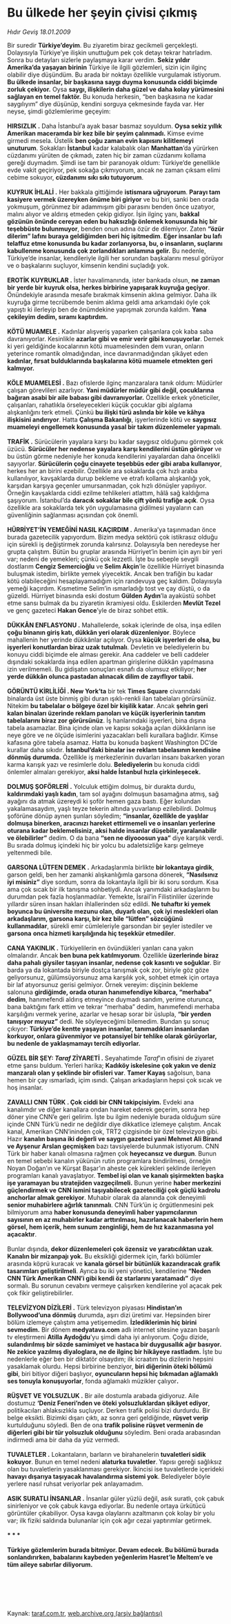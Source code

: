 # Bu ülkede her şeyin çivisi çıkmış

*Hıdır Geviş 18.01.2009*

<div class="taraf_structure_2col_1zq">
<div class="margen_n">



 <p>Bir suredir <b>Türkiye’deyim</b>. Bu ziyaretim biraz gecikmeli gerçekleşti. Dolayısıyla Türkiye’ye ilişkin unuttuğum pek çok detayı tekrar hatırladım. Sonra bu detayları sizlerle paylaşmaya karar verdim. <b>Sekiz yıldır Amerika’da yaşayan birinin</b> Türkiye ile ilgili gözlemleri, sizin için ilginç olabilir diye düşündüm. Bu arada bir noktayı özellikle vurgulamak istiyorum. <b>Bu ülkede insanlar, bir başkasına saygı duyma konusunda ciddi biçimde zorluk çekiyor.</b> Oysa <b>saygı, ilişkilerin daha güzel ve daha kolay yürümesini sağlayan en temel faktör.</b> Bu konuda herkesin, “ben başkasına ne kadar saygılıyım” diye düşünüp, kendini sorguya çekmesinde fayda var. Her neyse, şimdi gözlemlerime geçeyim: <b><br/><br/>HIRSIZLIK .</b> Daha İstanbul’a ayak basar basmaz soyuldum. <b>Oysa sekiz yıllık Amerikan maceramda bir kez bile bir şeyim çalınmadı.</b> Kimse evime girmedi mesela. Üstelik <b>ben çoğu zaman evin kapısını kilitlemeyi unuturum</b>. Sokakları <b>İstanbul</b> kadar kalabalık olan <b>Manhattan</b>’da yürürken cüzdanımı yürüten de çıkmadı, zaten hiç bir zaman cüzdanımı kollama gereği duymadım. Şimdi ise tam bir paranoyak oldum: Türkiye’de genellikle evde vakit geçiriyor, pek sokağa çıkmıyorum, ancak ne zaman çıksam elimi cebime sokuyor, <b>cüzdanımı sıkı sıkı tutuyorum</b>. <b><br/><br/>KUYRUK İHLALİ .</b> Her bakkala gittiğimde <b>istismara uğruyorum</b>. <b>Parayı tam kasiyere vermek üzereyken önüme biri giriyor</b> ve bu biri, sanki ben orada yokmuşum, görünmez bir adammışım gibi parasını benden önce uzatıyor, malını alıyor ve aldırış etmeden çekip gidiyor. İşin ilginç yanı, <b>bakkal gözünün önünde cereyan eden bu haksızlığı önlemek konusunda hiç bir teşebbüste bulunmuyor</b>, benden onun adına özür de dilemiyor. Zaten <b>“özür dilerim” lafını buraya geldiğimden beri hiç işitmedim</b>. <b>Eğer insanlar bu lafı telaffuz etme konusunda bu kadar zorlanıyorsa, bu, o insanların, suçlarını kabullenme konusunda çok zorlandıkları anlamına gelir.</b> Bu nedenle, Türkiye’de insanlar, kendileriyle ilgili her sorundan başkalarını mesul görüyor ve o başkalarını suçluyor, kimsenin kendini suçladığı yok. <b><br/><br/>EROTİK KUYRUKLAR .</b> İster havalimanında, ister bankada olsun, <b>ne zaman bir yerde bir kuyruk olsa, herkes birbirine yapışarak kuyruğa geçiyor</b>. Önündekiyle arasında mesafe bırakmak kimsenin aklına gelmiyor. Daha ilk kuyruğa girme tecrübemde benim aklıma geldi ama arkamdaki öyle çok yapıştı ki ilerleyip ben de önümdekine yapışmak zorunda kaldım. <b>Yana çekileyim dedim, sıramı kaptırdım.</b> <b><br/><br/>KÖTÜ MUAMELE .</b> Kadınlar alışveriş yaparken çalışanlara çok kaba saba davranıyorlar. Kesinlikle <b>azarlar gibi ve emir verir gibi konuşuyorlar</b>. Demek ki yeri geldiğinde kocalarının kötü muamelesinden dem vuran, onların yeterince romantik olmadığından, ince davranmadığından şikâyet eden <b>kadınlar, fırsat bulduklarında başkalarına kötü muamele etmekten geri kalmıyor. </b><b><br/><br/>KÖLE MUAMELESİ .</b> Bazı ofislerde ilginç manzaralara tanık oldum: Müdürler çalışan görevlileri azarlıyor. <b>Yani müdürler müdür gibi değil, çocuklarına bağıran asabi bir aile babası gibi davranıyorlar.</b> Özellikle erkek yöneticiler, çalışanları, rahatlıkla örseleyecekleri küçük çocuklar gibi algılama alışkanlığını terk etmeli. Çünkü <b>bu ilişki türü aslında bir köle ve kâhya ilişkisini andırıyor</b>. Hatta <b>Çalışma Bakanlığı</b>, işyerlerinde kötü ve <b>saygısız muameleyi engellemek konusunda yasal bir takım düzenlemeler yapmalı</b>. <b><br/><br/>TRAFİK .</b> Sürücülerin yayalara karşı bu kadar saygısız olduğunu görmek çok üzücü. <b>Sürücüler her nedense yayalara karşı kendilerini üstün görüyor</b> ve bu üstün görme nedeniyle her konuda kendilerini yayalardan daha öncelikli sayıyorlar. <b>Sürücülerin çoğu cinayete teşebbüs eder gibi araba kullanıyor</b>, herkes her an birini ezebilir. Özellikle ara sokaklarda çok hızlı araba kullanılıyor, kavşaklarda durup bekleme ve etrafı kollama alışkanlığı yok, karşıdan karşıya geçenler umursanmadan, çok hızlı dönüşler yapılıyor. Örneğin kavşaklarda ciddi ezilme tehlikeleri atlattım, hâlâ sağ kaldığıma şaşıyorum. İstanbul’da <b>daracık sokaklar bile çift yönlü trafiğe açık</b>. Oysa özellikle ara sokaklarda tek yön uygulamasına gidilmesi yayaların can güvenliğinin sağlanması açısından çok önemli. <b><br/><br/>HÜRRİYET’İN YEMEĞİNİ NASIL KAÇIRDIM .</b> Amerika’ya taşınmadan önce burada gazetecilik yapıyordum. Bizim medya sektörü çok istikrasız olduğu için sürekli iş değiştirmek zorunda kalırsınız. Dolayısıyla ben neredeyse her grupta çalıştım. Bütün bu gruplar arasında Hürriyet’in benim için ayrı bir yeri var; nedeni de yemekleri; çünkü çok lezzetli. İşte bu sebeple sevgili dostlarım <b>Cengiz Semercioğlu</b> ve<b> Selim Akçin</b>’le özellikle Hürriyet binasında buluşmak istedim, birlikte yemek yiyecektik. Ancak ben trafiğin bu kadar kötü olabileceğini hesaplayamadığım için randevuya geç kaldım. Dolayısıyla yemeği kaçırdım. Kısmetime Selim’in ısmarladığı tost ve çay düştü, o da güzeldi. Hürriyet binasında eski dostum <b>Gülden Aydın</b>’la ayaküstü sohbet etme sansı bulmak da bu ziyaretin ikramiyesi oldu. Eskilerden <b>Mevlüt Tezel</b> ve genç gazeteci <b>Hakan Gence</b>’yle de biraz sohbet ettik. <b><br/><br/>DÜKKÂN ENFLASYONU .</b> Mahallelerde, sokak içlerinde de olsa, inşa edilen <b>çoğu binanın giriş katı, dükkân yeri olarak düzenleniyor</b>. Böylece mahallenin her yerinde dükkânlar açılıyor. Oysa <b>küçük işyerleri de olsa, bu işyerleri konutlardan biraz uzak tutulmalı</b>. Devletin ve belediyelerin bu konuyu ciddi biçimde ele alması gerekir. Ana caddeler ve belli caddeler dışındaki sokaklarda inşa edilen apartman girişlerine dükkân yapılmasına izin verilmemeli. Bu gidişatın sonuçları esnafı da olumsuz etkiliyor; <b>her yerde dükkân olunca pastadan alınacak dilim de zayıflıyor tabii.<br/><br/></b><b>GÖRÜNTÜ KİRLİLİĞİ . New York’ta</b> bir tek <b>Times Square</b> civarındaki binalarda üst üste binmiş gibi duran ışıklı-renkli ilan tabelaları görürsünüz. Nitekim <b>bu tabelalar o bölgeye özel bir kişilik katar</b>. Ancak <b>şehrin geri kalan binaları üzerinde reklam panoları ve küçük işyerlerinin tanıtım tabelalarını biraz zor görürsünüz</b>. İş hanlarındaki işyerleri, bina dışına tabela asamazlar. Bina içinde olan ve kapısı sokağa açılan dükkânların ise neye göre ve ne ölçüde isimlerini yazacakları belli kurallara bağlıdır. Kimse kafasına göre tabela asamaz. Hatta bu konuda başkent Washington DC’de kurallar daha sıkıdır. <b>İstanbul’daki binalar ise reklam tabelasının kendisine dönmüş durumda.</b> Özellikle iş merkezlerinin duvarları insanı bakarken yoran karma karışık yazı ve resimlerle dolu. <b>Belediyelerin</b> bu konuda ciddi önlemler almaları gerekiyor, <b>aksi halde İstanbul hızla çirkinleşecek.</b> <b><br/><br/>DOLMUŞ ŞOFÖRLERİ .</b> Yolculuk ettiğim dolmuş, bir durakta durdu, <b>kaldırımdaki yaşlı kadın</b>, tam sol ayağını dolmuşun basamağına atmış, sağ ayağını da atmak üzereydi ki şoför hemen gaza bastı. Eğer kolundan yakalamasaydım, yaşlı teyze tekerin altında yuvarlanıp ezilebilirdi. Dolmuş şoförüne dönüp aynen şunları söyledim; <b>“insanlar, özellikle de yaşlılar dolmuşa binerken, aracınızı hareket ettirmemeli ve o insanları yerlerine oturana kadar beklemelisiniz, aksi halde insanlar düşebilir, yaralanabilir ve ölebilirler”</b> dedim. O da bana <b>“sen ne diyooosun yaa”</b> diye karşılık verdi. Bu sırada dolmuş içindeki hiç bir yolcu bu adaletsizliğe karşı gelmeye yeltenmedi bile. <b><br/><br/>GARSONA LÜTFEN DEMEK .</b> Arkadaşlarımla birlikte <b>bir lokantaya girdik</b>, garson geldi, ben her zamanki alışkanlığımla garsona dönerek, <b>“Nasılsınız iyi misiniz”</b> diye sordum, sonra da lokantayla ilgili bir iki soru sordum. Kısa ama çok sıcak bir ilk tanışma sohbetiydi. Ancak yanımdaki arkadaşlarım bu durumdan pek fazla hoşlanmadılar. Yemekte, İsrail’in Filistinliler üzerinde yıllardır süren insan hakları ihlallerinden söz edildi. <b>Ne tuhaftır ki yemek boyunca bu üniversite mezunu olan, duyarlı olan, çok iyi meslekleri olan arkadaşlarım, garsona karşı, bir kez bile “lütfen” sözcüğünü kullanmadılar</b>, sürekli emir cümleleriyle garsondan bir şeyler istediler ve <b>garsona</b> <b>onca hizmeti karşılığında hiç teşekkür etmediler</b>. <b><br/><br/>CANA YAKINLIK .</b> Türkiyelilerin en övündükleri yanları cana yakın olmalarıdır. Ancak <b>ben buna pek katılmıyorum</b>. Özellikle <b>üzerlerinde biraz daha pahalı giysiler taşıyan insanlar, nedense çok kasıntı ve soğuklar</b>. Bir barda ya da lokantada biriyle dostça tanışmak çok zor, biriyle göz göze geliyorsunuz, gülümsüyorsunuz ama karşılık yok, sohbet etmek için ortaya bir laf atıyorsunuz gerisi gelmiyor. Örnek vereyim: dişçinin bekleme salonuna <b>girdiğimde, orada oturan hanımefendiye kibarca, “merhaba” dedim</b>, hanımefendi aldırış etmeyince duymadı sandım, yerime oturunca, bana baktığını fark ettim ve tekrar “merhaba” dedim, hanımefendi merhaba karşılığını vermek yerine, azarlar ve hesap sorar bir üslupla, <b>“bir yerden tanışıyor muyuz”</b> dedi. Ne söyleyeceğimi bilemedim. Bundan şu sonuç çıkıyor: <b>Türkiye’de kentte yaşayan insanlar, tanımadıkları insanlardan korkuyor, onlara güvenmiyor ve potansiyel bir tehlike olarak görüyorlar, bu nedenle de yaklaşmamayı tercih ediyorlar.</b> <b><br/><br/>GÜZEL BİR ŞEY: <em>Taraf</em> ZİYARETİ .</b> Seyahatimde <em>Taraf</em>’ın ofisini de ziyaret etme şansı buldum. Yerleri harika; <b>Kadıköy iskelesine çok yakın ve deniz manzaralı olan y şeklinde bir ofisleri var</b>. <b>Tamer Kayaş</b> sağolsun, bana hemen bir çay ısmarladı, içim ısındı. Çalışan arkadaşların hepsi çok sıcak ve hoş insanlar. <b><br/><br/>ZAVALLI CNN TÜRK . Çok ciddi bir CNN takipçisiyim.</b> Evdeki ana kanalımdır ve diğer kanallara ondan hareket ederek geçerim, sonra hep döner yine CNN’e geri gelirim. İşte bu ilgim nedeniyle burada olduğum süre içinde CNN Türk’ü nedir ne değildir diye dikkatlice izlemeye çalıştım. Ancak kanal, Amerikan CNN’ininden çok, TRT2 çizgisinde bir özel televizyon gibi. Hazır <b>kanalın başına iki değerli ve saygın gazeteci yani Mehmet Ali Birand ve Ayşenur Arslan geçmişken</b> bazı tavsiyelerde bulunmak istiyorum. CNN Türk bir haber kanalı olmasına rağmen çok <b>heyecansız ve durgun</b>. Bunun en temel sebebi kanalın yükünün rutin programlara bindirilmesi, örneğin Noyan Doğan’ın ve Kürşat Başar’ın aheste çek kürekleri şeklinde ilerleyen programları kanalı yavaşlatıyor. <b>Tembel işi olan ve kanalı şişirmekten başka işe yaramayan bu stratejiden vazgeçilmeli.</b> Bunun yerine <b>haber merkezini güçlendirmek ve CNN ismini taşıyabilecek gazeteciliği çok güçlü kadrolu anchorlar almak gerekiyor</b>. Muhabir olarak da alanında çok deneyimli <b>senior muhabirlere ağırlık tanınmalı</b>. CNN Türk’ün iç örgütlenmesini pek bilmiyorum ama <b>haber konusunda deneyimli haber yapımcılarının sayısının en az muhabirler kadar arttırılması, hazırlanacak haberlerin hem görsel, hem içerik, hem sunum zenginliği, hem de hız kazanmasına yol açacaktır</b>. <b></b><br/><br/>Bunlar dışında, <b>dekor düzenlemeleri çok özensiz</b> <b>ve yaratıcılıktan uzak</b>. <b>Kanalın bir mizanpajı yok.</b> Bu eksikliği gidermek için, farklı bölümler arasında köprü kuracak ve <b>kanala görsel bir bütünlük kazandıracak grafik tasarımları geliştirilmeli</b>. Ayrıca bu iki yeni yönetici, kendilerine <b>“Neden CNN Türk Amerikan CNN’i gibi kendi öz starlarını yaratamadı”</b> diye sormalı. Bu sorunun cevabını vermeye çalışırken kendilerine yol açacak pek çok fikir geliştirebilirler. <b><br/><br/>TELEVİZYON DİZİLERİ .</b> Türk televizyon piyasası <b>Hindistan’ın Bollywood’una dönmüş</b> durumda, aşırı dizi üretimi var. Hepsinden birer bölüm izlemeye çalıştım ama yetişemedim. <b>İzlediklerimin hiç birini sevmedim.</b> Bir dönem <b>medyatava.com</b> adlı internet sitesine yazan başarılı tv eleştirmeni <b>Atilla Aydoğdu</b>’yu şimdi daha iyi anlıyorum. Çoğu dizide, <b>sulandırılmış bir sözde samimiyet ve hastaca bir duygusallık ağır basıyor.</b> <b>Ne zekice yazılmış diyaloglara, ne de ilginç bir hikâyeye rastladım.</b> İşte bu nedenlerle eğer ben bir diktatör olsaydım; ilk icraatım bu dizilerin hepsini yasaklamak olurdu. Hepsi birbirine benziyor, <b>biri diğerinin öteki bölümü gibi</b>, biri bitiyor diğeri başlıyor, <b>oyuncuların hepsi hiç bıkmadan ağlamaklı ses tonuyla konuşuyorlar</b>, fonda ağlamaklı müzikler çalıyor<b>. </b><b><br/><br/>RÜŞVET VE YOLSUZLUK .</b> Bir aile dostumla arabada gidiyoruz. Aile dostumuz <b>‘Deniz Feneri’nden ve öteki yolsuzluklardan şikâyet ediyor</b>, politikacıları ahlaksızlıkla suçluyor. Derken trafik polisi bizi durdurdu. Bir belge eksikti. Bizimki dışarı çıktı, az sonra geri geldiğinde, <b>rüşvet verip</b> kurtulduğunu söyledi. Ben de ona <b>trafik polisine rüşvet vermenin de diğerleri gibi bir tür yolsuzluk olduğunu</b> söyledim. Beni orada arabasından indirmedi ama bir daha da yüz vermedi. <b><br/><br/>TUVALETLER .</b> Lokantaların, barların ve birahanelerin <b>tuvaletleri sidik kokuyor</b>. Bunun en temel nedeni <b>alaturka tuvaletler</b>. Yapısı gereği sağlıksız olan bu tuvaletlerin yasaklanması gerekiyor. İkincisi ise tuvaletlerde içerideki <b>havayı dışarıya taşıyacak havalandırma sistemi yok</b>. Belediyeler böyle yerlere nasıl ruhsat veriyorlar pek anlayamadım. <b><br/><br/>ASIK SURATLI İNSANLAR .</b> İnsanlar güler yüzlü değil, asık suratlı, çok çabuk sinirleniyor ve çok çabuk kavga ediyorlar. Bu nedenle ortaya ürkütücü görüntüler çıkabiliyor. Oysa kavga olaylarını azaltmanın çok kolay bir yolu var; ilk fiziki saldırıda bulunanlar için çok ağır cezai yaptırımlar getirmek.<b><br/><br/>* * *<br/><br/>Türkiye gözlemlerim burada bitmiyor. Devam edecek. Bu bölümü burada sonlandırırken, babalarını kaybeden yeğenlerim Hasret’le Meltem’e ve tüm aileye sabırlar diliyorum.</b></p>
<br/>
<br/>
<br/>



<br/>


<div id="taraf_not">
</div>

</div>


</div>

Kaynak: [taraf.com.tr](http://www.taraf.com.tr:80/makale/3598.htm), [web.archive.org (arşiv bağlantısı)](http://web.archive.org/web/20090610044743/http://www.taraf.com.tr:80/makale/3598.htm)
